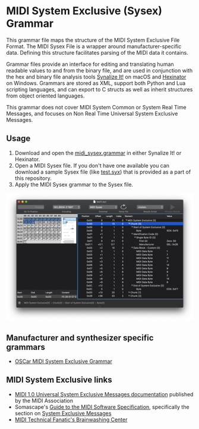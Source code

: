 # MIDI System Exclusive (Sysex) Grammar

This grammar file maps the structure of the MIDI System Exclusive File Format. The MIDI Sysex File is a wrapper around manufacturer-specific data. Defining this structure facilitates parsing of the MIDI data it contains.

Grammar files provide an interface for editing and translating human readable values to and from the binary file, and are used in conjunction with the hex and binary file analysis tools [Synalize It!](https://www.synalysis.net) on macOS and [Hexinator](https://hexinator.com) on Windows. Grammars are stored as XML, support both Python and Lua scripting languages, and can export to C structs as well as inherit structures from object oriented languages.

This grammar does not cover MIDI System Common or System Real Time Messages, and focuses on Non Real Time Universal System Exclusive Messages.


## Usage
1. Download and open the <a href="https://github.com/codemechanic/midi-sysex-grammar/blob/main/grammar/midi_sysex.grammar?raw=true">midi_sysex.grammar</a> in either Synalize It! or Hexinator.
2. Open a MIDI Sysex file. If you don't have one available you can download a sample Sysex file (like <a href="https://github.com/codemechanic/midi-sysex-grammar/blob/main/sysex/test.syx?raw=true">test.syx</a>) that is provided as a part of this repository.
3. Apply the MIDI Sysex grammar to the Sysex file.

![Synalize It! screenshot](https://github.com/codemechanic/midi-sysex-grammar/blob/main/images/screenshot_1.png?raw=true)


## Manufacturer and synthesizer specific grammars
* [OSCar MIDI System Exclusive Grammar](https://github.com/codemechanic/oscar-sysex-grammar)


## MIDI System Exclusive links
* <a href="https://www.midi.org/specifications-old/item/table-4-universal-system-exclusive-messages">MIDI 1.0 Universal System Exclusive Messages documentation</a> published by the MIDI Association
* Somascape's <a href="http://www.somascape.org/midi/tech/spec.html">Guide to the MIDI Software Specification</a>, specifically the section on <a href="http://www.somascape.org/midi/tech/spec.html#sysexmsgs">System Exclusive Messages</a>
* <a href="http://web.archive.org/web/20070813201804/www.borg.com/~jglatt/">MIDI Technical Fanatic's Brainwashing Center</a>
